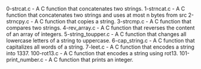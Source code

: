 0-strcat.c - A C function that concatenates two strings.
1-strncat.c - A C function that concatenates two strings and uses at most n bytes from src
2-strncpy.c - A C function that copies a string.
3-strcmp.c - A C  function that compares two strings.
4-rev_array.c - A C function that reverses the content of an array of integers.
5-string_toupper.c - A C function that changes all lowercase letters of a string to uppercase.
6-cap_string.c - A C function that capitalizes all words of a string.
7-leet.c - A C function that encodes a string into 1337.
100-rot13.c - A C function that encodes a string using rot13.
101-print_number.c - A C function that prints an integer.
